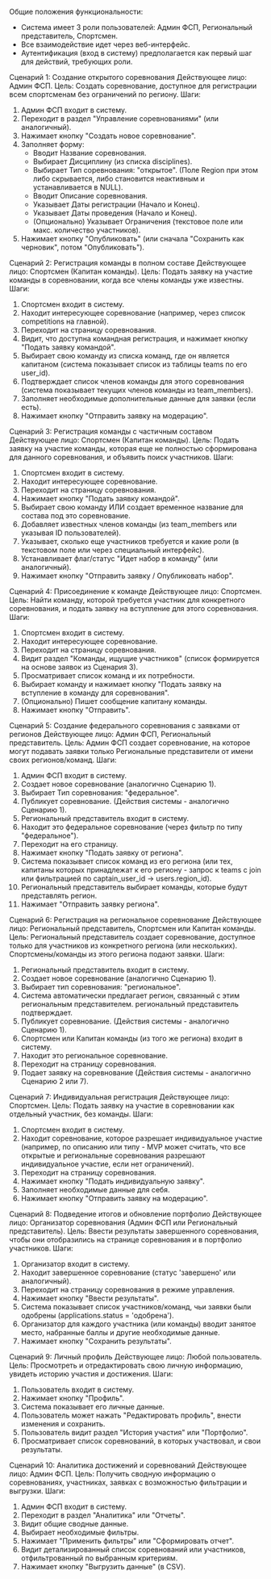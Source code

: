 Общие положения функциональности:
   - Система имеет 3 роли пользователей: Админ ФСП, Региональный представитель, Спортсмен.
   - Все взаимодействие идет через веб-интерфейс.
   - Аутентификация (вход в систему) предполагается как первый шаг для действий, требующих роли.


Сценарий 1: Создание открытого соревнования
Действующее лицо: Админ ФСП.
Цель: Создать соревнование, доступное для регистрации всем спортсменам без ограничений по региону.
Шаги:
   1) Админ ФСП входит в систему.
   2) Переходит в раздел "Управление соревнованиями" (или аналогичный).
   3) Нажимает кнопку "Создать новое соревнование".
   4) Заполняет форму:
      - Вводит Название соревнования.
      - Выбирает Дисциплину (из списка disciplines).
      - Выбирает Тип соревнования: "открытое". (Поле Region при этом либо скрывается, либо становится неактивным и устанавливается в NULL).
      - Вводит Описание соревнования.
      - Указывает Даты регистрации (Начало и Конец).
      - Указывает Даты проведения (Начало и Конец).
      - (Опционально) Указывает Ограничения (текстовое поле или макс. количество участников).
   5) Нажимает кнопку "Опубликовать" (или сначала "Сохранить как черновик", потом "Опубликовать").


Сценарий 2: Регистрация команды в полном составе
Действующее лицо: Спортсмен (Капитан команды).
Цель: Подать заявку на участие команды в соревновании, когда все члены команды уже известны.
Шаги:
   1) Спортсмен входит в систему.
   2) Находит интересующее соревнование (например, через список competitions на главной).
   3) Переходит на страницу соревнования.
   4) Видит, что доступна командная регистрация, и нажимает кнопку "Подать заявку командой".
   5) Выбирает свою команду из списка команд, где он является капитаном (система показывает список из таблицы teams по его user_id).
   6) Подтверждает список членов команды для этого соревнования (система показывает текущих членов команды из team_members).
   7) Заполняет необходимые дополнительные данные для заявки (если есть).
   8) Нажимает кнопку "Отправить заявку на модерацию".


Сценарий 3: Регистрация команды с частичным составом
Действующее лицо: Спортсмен (Капитан команды).
Цель: Подать заявку на участие команды, которая еще не полностью сформирована для данного соревнования, и объявить поиск участников.
Шаги:
   1) Спортсмен входит в систему.
   2) Находит интересующее соревнование.
   3) Переходит на страницу соревнования.
   4) Нажимает кнопку "Подать заявку командой".
   5) Выбирает свою команду ИЛИ создает временное название для состава под это соревнование.
   6) Добавляет известных членов команды (из team_members или указывая ID пользователей).
   7) Указывает, сколько еще участников требуется и какие роли (в текстовом поле или через специальный интерфейс).
   8) Устанавливает флаг/статус "Идет набор в команду" (или аналогичный).
   9) Нажимает кнопку "Отправить заявку / Опубликовать набор".

Сценарий 4: Присоединение к команде
Действующее лицо: Спортсмен.
Цель: Найти команду, которой требуется участник для конкретного соревнования, и подать заявку на вступление для этого соревнования.
Шаги:
   1) Спортсмен входит в систему.
   2) Находит интересующее соревнование.
   3) Переходит на страницу соревнования.
   4) Видит раздел "Команды, ищущие участников" (список формируется на основе заявок из Сценария 3).
   5) Просматривает список команд и их потребности.
   6) Выбирает команду и нажимает кнопку "Подать заявку на вступление в команду для соревнования".
   7) (Опционально) Пишет сообщение капитану команды.
   8) Нажимает кнопку "Отправить".


Сценарий 5: Создание федерального соревнования с заявками от регионов
Действующее лицо: Админ ФСП, Региональный представитель.
Цель: Админ ФСП создает соревнование, на которое могут подавать заявки только Региональные представители от имени своих регионов/команд.
Шаги:
   1) Админ ФСП входит в систему.
   2) Создает новое соревнование (аналогично Сценарию 1).
   3) Выбирает Тип соревнования: "федеральное".
   4) Публикует соревнование. (Действия системы - аналогично Сценарию 1).
   5) Региональный представитель входит в систему.
   6) Находит это федеральное соревнование (через фильтр по типу "федеральное").
   7) Переходит на его страницу.
   8) Нажимает кнопку "Подать заявку от региона".
   9) Система показывает список команд из его региона (или тех, капитаны которых принадлежат к его региону - запрос к teams с join или фильтрацией по captain_user_id -> users.region_id).
   10) Региональный представитель выбирает команды, которые будут представлять регион.
   11) Нажимает "Отправить заявку региона".


Сценарий 6: Регистрация на региональное соревнование
Действующее лицо: Региональный представитель, Спортсмен или Капитан команды.
Цель: Региональный представитель создает соревнование, доступное только для участников из конкретного региона (или нескольких). Спортсмены/команды из этого региона подают заявки.
Шаги:
   1) Региональный представитель входит в систему.
   2) Создает новое соревнование (аналогично Сценарию 1).
   3) Выбирает тип соревнования: "региональное".
   4) Система автоматически предлагает регион, связанный с этим региональным представителем. региональный представитель подтверждает.
   5) Публикует соревнование. (Действия системы - аналогично Сценарию 1).
   6) Спортсмен или Капитан команды (из того же региона) входит в систему.
   7) Находит это региональное соревнование.
   8) Переходит на страницу соревнования.
   9) Подает заявку на соревнование (Действия системы - аналогично Сценарию 2 или 7).


Сценарий 7: Индивидуальная регистрация
Действующее лицо: Спортсмен.
Цель: Подать заявку на участие в соревновании как отдельный участник, без команды.
Шаги:
   1) Спортсмен входит в систему.
   2) Находит соревнование, которое разрешает индивидуальное участие (например, по описанию или типу - MVP может считать, что все открытые и региональные соревнования разрешают индивидуальное участие, если нет ограничений).
   3) Переходит на страницу соревнования.
   4) Нажимает кнопку "Подать индивидуальную заявку".
   5) Заполняет необходимые данные для себя.
   6) Нажимает кнопку "Отправить заявку на модерацию".


Сценарий 8: Подведение итогов и обновление портфолио
Действующее лицо: Организатор соревнования (Админ ФСП или Региональный представитель).
Цель: Ввести результаты завершенного соревнования, чтобы они отобразились на странице соревнования и в портфолио участников.
Шаги:
   1) Организатор входит в систему.
   2) Находит завершенное соревнование (статус 'завершено' или аналогичный).
   3) Переходит на страницу соревнования в режиме управления.
   4) Нажимает кнопку "Ввести результаты".
   5) Система показывает список участников/команд, чьи заявки были одобрены (applications.status = 'одобрена').
   6) Организатор для каждого участника (или команды) вводит занятое место, набранные баллы и другие необходимые данные.
   7) Нажимает кнопку "Сохранить результаты".


Сценарий 9: Личный профиль
Действующее лицо: Любой пользователь.
Цель: Просмотреть и отредактировать свою личную информацию, увидеть историю участия и достижения.
Шаги:
   1) Пользователь входит в систему.
   2) Нажимает кнопку "Профиль".
   3) Система показывает его личные данные.
   4) Пользователь может нажать "Редактировать профиль", внести изменения и сохранить.
   5) Пользователь видит раздел "История участия" или "Портфолио".
   6) Просматривает список соревнований, в которых участвовал, и свои результаты.


Сценарий 10: Аналитика достижений и соревнований
Действующее лицо: Админ ФСП.
Цель: Получить сводную информацию о соревнованиях, участниках, заявках с возможностью фильтрации и выгрузки.
Шаги:
   1) Админ ФСП входит в систему.
   2) Переходит в раздел "Аналитика" или "Отчеты".
   3) Видит общие сводные данные.
   4) Выбирает необходимые фильтры.
   5) Нажимает "Применить фильтры" или "Сформировать отчет".
   6) Видит детализированный список соревнований или участников, отфильтрованный по выбранным критериям.
   7) Нажимает кнопку "Выгрузить данные" (в CSV).







